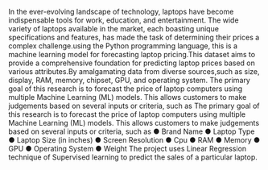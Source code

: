 In the ever-evolving landscape of technology, laptops have become indispensable tools for work, education, and entertainment. The wide variety of laptops available in the market, each boasting unique specifications and features, has made the task of determining their prices a complex challenge.using the Python programming language, this is a machine learning model for forecasting laptop pricing.This dataset aims to provide a comprehensive foundation for predicting laptop prices based on various attributes.By amalgamating data from diverse sources,such as size, display, RAM, memory, chipset, GPU, and operating system.
The primary goal of this research is to forecast the price of laptop computers using multiple Machine Learning (ML) models. This allows customers to make judgements based on several inputs or criteria, such as
The primary goal of this research is to forecast the price of  laptop computers using multiple Machine Learning (ML) models. This allows customers to make judgements based on several inputs or criteria, such as
●	Brand Name
●	Laptop Type
●	Laptop Size (in inches)
●	Screen Resolution
●	Cpu 
●	RAM
●	Memory
●	GPU
●	Operating System
●	Weight
The project uses Linear Regression technique of Supervised learning to predict the sales of a particular laptop.
